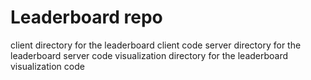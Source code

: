 # Leaderboard repo

client
    directory for the leaderboard client code
server
    directory for the leaderboard server code
visualization
    directory for the leaderboard visualization code
